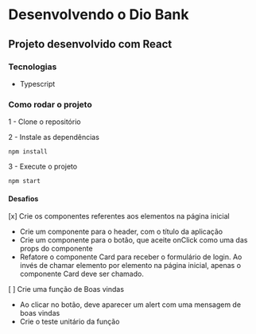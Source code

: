 # Desenvolvendo o Dio Bank

## Projeto desenvolvido com React

### Tecnologias

- Typescript

### Como rodar o projeto

1 - Clone o repositório

2 - Instale as dependências

    npm install

3 - Execute o projeto

    npm start

#### Desafios

[x] Crie os componentes referentes aos elementos na página inicial

- Crie um componente para o header, com o título da aplicação
- Crie um componente para o botão, que aceite onClick como uma das props do componente
- Refatore o componente Card para receber o formulário de login. Ao invés de chamar elemento por elemento na página inicial, apenas o componente Card deve ser chamado.

[ ] Crie uma função de Boas vindas

- Ao clicar no botão, deve aparecer um alert com uma mensagem de boas vindas
- Crie o teste unitário da função
